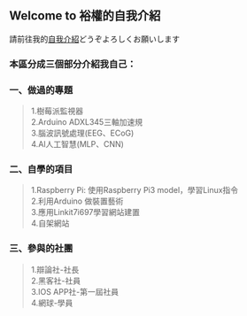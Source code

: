 ## Welcome to 裕權的自我介紹
請前往我的[自我介紹](https://jeff14994.github.io/)どうぞよろしくお願いします

### 本區分成三個部分介紹我自己：

### 一、做過的專題
> 1.樹莓派監視器<br>
> 2.Arduino ADXL345三軸加速規<br>
> 3.腦波訊號處理(EEG、ECoG)<br>
> 4.AI人工智慧(MLP、CNN)<br>

### 二、自學的項目
> 1.Raspberry Pi: 使用Raspberry Pi3 model，學習Linux指令<br>
> 2.利用Arduino 做裝置藝術<br>
> 3.應用Linkit7i697學習網站建置<br>
> 4.自架網站<br>

### 三、參與的社團
> 1.辯論社-社長<br>
> 2.黑客社-社員<br>
> 3.IOS APP社-第一屆社員<br>
> 4.網球-學員<br>
